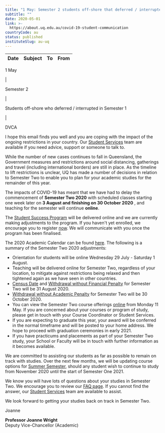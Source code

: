 ```yaml
---
title: "1 May: Semester 2 students off-shore that deferred / interrupted in Semester 1"
subtitle: ""
date: 2020-05-01
link: >-
  https://about.uq.edu.au/covid-19-student-communication
countryCode: au
status: published
instituteSlug: au-uq
---
```

**Date** | **Subject** | **To** | **From**  
---|---|---|---  
  
1 May

| 

Semester 2

| 

Students off-shore who deferred / interrupted in Semester 1

| 

DVCA  
  
I hope this email finds you well and you are coping with the impact of the ongoing restrictions in your country. Our [Student Services](https://support.my.uq.edu.au/rd?1=AvNQ~wozDv8S~xb~Gv9k~yKvMuspXy77Mv~x~z7~Pv84&2=25190) team are available if you need advice, support or someone to talk to.

While the number of new cases continues to fall in Queensland, the Government measures and restrictions around social distancing, gatherings and travel (including international borders) are still in place. As the timeline to lift restrictions is unclear, UQ has made a number of decisions in relation to Semester Two to enable you to plan for your academic studies for the remainder of this year.

The impacts of COVID-19 has meant that we have had to delay the commencement of  **Semester Two 2020**  with scheduled classes starting one week later on  **3 August and finishing on 30 October 2020** , and teaching for the semester will continue  **online**.

The [Student Success Program](https://support.my.uq.edu.au/rd?1=AvNQ~wovDv8S~xb~Gv9k~yKpMuspXy77Mv~n~z7~Pv8u&2=25208) will be delivered online and we are currently making adjustments to the program. If you haven't yet enrolled, we encourage you to register [now](https://support.my.uq.edu.au/rd?1=AvNQ~wovDv8S~xb~Gv9k~yKpMuspXy77Mv~n~z7~Pv8u&2=25209). We will communicate with you once the program has been finalised.

The 2020 Academic Calendar can be found [here](https://support.my.uq.edu.au/rd?1=AvNQ~wovDv8S~xb~Gv9k~yKpMuspXy77Mv~n~z7~Pv8u&2=25210). The following is a summary of the Semester Two 2020 adjustments:

  * Orientation for students will be online Wednesday 29 July - Saturday 1 August.
  * Teaching will be delivered online for Semester Two, regardless of your location, to mitigate against restrictions being relaxed and then tightened again as we have seen in other countries.
  * [Census Date](https://support.my.uq.edu.au/rd?1=AvNQ~wovDv8S~xb~Gv9k~yKpMuspXy77Mv~n~z7~Pv8u&2=25211) and [Withdrawal without Financial Penalty](https://support.my.uq.edu.au/rd?1=AvNQ~wovDv8S~xb~Gv9k~yKpMuspXy77Mv~n~z7~Pv8u&2=25212) for Semester Two will be 31 August 2020.
  * [Withdrawal without Academic Penalty](https://support.my.uq.edu.au/rd?1=AvNQ~wovDv8S~xb~Gv9k~yKpMuspXy77Mv~n~z7~Pv8u&2=25213) for Semester Two will be 30 October 2020.
  * You can view the Semester Two course offerings [online](https://support.my.uq.edu.au/rd?1=AvNQ~wovDv8S~xb~Gv9k~yKpMuspXy77Mv~n~z7~Pv8u&2=25214) from Monday 11 May. If you are concerned about your courses or program of study, please get in touch with your Course Coordinator or Student Services.
  * If you are expecting to graduate this year, your award will be conferred in the normal timeframe and will be posted to your home address. We hope to proceed with graduation ceremonies in early 2021.
  * If you have practicums and placements as part of your Semester Two study, your School or Faculty will be in touch with further information as it becomes available.



We are committed to assisting our students as far as possible to remain on track with studies. Over the next few months, we will be updating course options for [Summer Semester](https://support.my.uq.edu.au/rd?1=AvNQ~wovDv8S~xb~Gv9k~yKpMuspXy77Mv~n~z7~Pv8u&2=25215), should any student wish to continue to study from November 2020 until the start of Semester One 2021.

We know you will have lots of questions about your studies in Semester Two. We encourage you to review our [FAQ page](https://support.my.uq.edu.au/rd?1=AvNQ~wovDv8S~xb~Gv9k~yKpMuspXy77Mv~n~z7~Pv8u&2=25216). If you cannot find the answer, our [Student Services](https://support.my.uq.edu.au/rd?1=AvNQ~wovDv8S~xb~Gv9k~yKpMuspXy77Mv~n~z7~Pv8u&2=25217) team are available to assist.

We look forward to getting your studies back on track in Semester Two.

Joanne

  
**Professor Joanne Wright**  
Deputy Vice-Chancellor (Academic)
